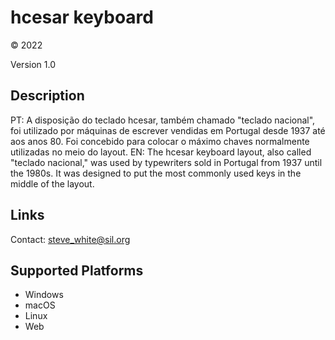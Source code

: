 hcesar keyboard
==============

© 2022

Version 1.0

Description
-----------

PT: A disposição do teclado hcesar, também chamado "teclado nacional", foi utilizado por máquinas de escrever vendidas em Portugal desde 1937 até aos anos 80. Foi concebido para colocar o máximo
chaves normalmente utilizadas no meio do layout.
EN: The hcesar keyboard layout, also called "teclado nacional," was used by typewriters sold in Portugal from 1937 until the 1980s. It was designed to put the most
commonly used keys in the middle of the layout. 

Links
-----
Contact: <steve_white@sil.org>

Supported Platforms
-------------------
 * Windows
 * macOS
 * Linux
 * Web

